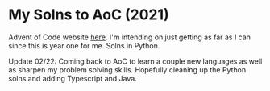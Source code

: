 # My Solns to AoC (2021)
Advent of Code website [here](https://adventofcode.com/). I'm intending on just getting as far as I can since this is year one for me. Solns in Python.

Update 02/22: Coming back to AoC to learn a couple new languages as well as sharpen my problem solving skills. Hopefully cleaning up the Python solns and adding 
Typescript and Java. 